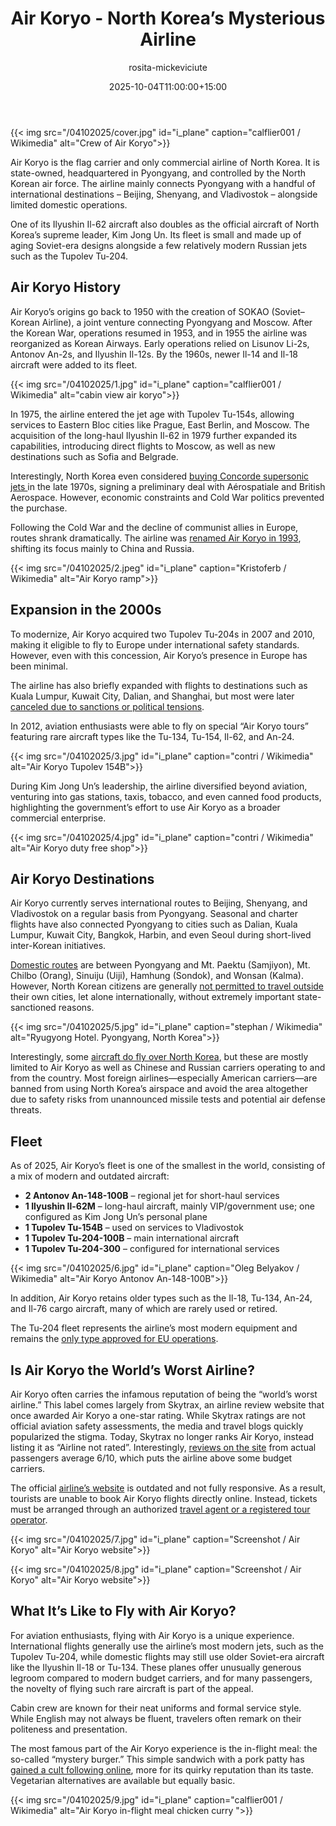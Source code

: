 ﻿---
title: "Air Koryo - North Korea’s Mysterious Airline"
meta_title: "Based in Pyongyang, North Korean flag carrier Air Koryo"
description: "North Korea's sole airline Air Koryo, operates a unique fleet of vintage Soviet-era aircraft. Read about its history, destinations and what it's like to fly it."
date: 2025-10-04T11:00:00+15:00
draft: false
thumb: "/04102025/cover.jpg"
thumb_alt: "Crew of Air Koryo"
author: "rosita-mickeviciute"
is_article: true
---

{{< img src="/04102025/cover.jpg" id="i\_plane" caption="calflier001 / Wikimedia" alt="Crew of Air Koryo">}}

Air Koryo is the flag carrier and only commercial airline of North Korea. It is state-owned, headquartered in Pyongyang, and controlled by the North Korean air force. The airline mainly connects Pyongyang with a handful of international destinations – Beijing, Shenyang, and Vladivostok – alongside limited domestic operations. 

One of its Ilyushin Il-62 aircraft also doubles as the official aircraft of North Korea’s supreme leader, Kim Jong Un. Its fleet is small and made up of aging Soviet-era designs alongside a few relatively modern Russian jets such as the Tupolev Tu-204.

## Air Koryo History

Air Koryo’s origins go back to 1950 with the creation of SOKAO (Soviet–Korean Airline), a joint venture connecting Pyongyang and Moscow. After the Korean War, operations resumed in 1953, and in 1955 the airline was reorganized as Korean Airways. Early operations relied on Lisunov Li-2s, Antonov An-2s, and Ilyushin Il-12s. By the 1960s, newer Il-14 and Il-18 aircraft were added to its fleet.

{{< img src="/04102025/1.jpg" id="i\_plane" caption="calflier001 / Wikimedia" alt="cabin view air koryo">}}

In 1975, the airline entered the jet age with Tupolev Tu-154s, allowing services to Eastern Bloc cities like Prague, East Berlin, and Moscow. The acquisition of the long-haul Ilyushin Il-62 in 1979 further expanded its capabilities, introducing direct flights to Moscow, as well as new destinations such as Sofia and Belgrade.

Interestingly, North Korea even considered [buying Concorde supersonic jets ](https://www.nknews.org/2024/05/flight-of-the-concorde-north-koreas-brief-flirtation-with-supersonic-airliners/)in the late 1970s, signing a preliminary deal with Aérospatiale and British Aerospace. However, economic constraints and Cold War politics prevented the purchase.

Following the Cold War and the decline of communist allies in Europe, routes shrank dramatically. The airline was [renamed Air Koryo in 1993](https://www.key.aero/article/only-airline-north-korea), shifting its focus mainly to China and Russia.

{{< img src="/04102025/2.jpeg" id="i\_plane" caption="Kristoferb / Wikimedia" alt="Air Koryo ramp">}}

## Expansion in the 2000s

To modernize, Air Koryo acquired two Tupolev Tu-204s in 2007 and 2010, making it eligible to fly to Europe under international safety standards. However, even with this concession, Air Koryo’s presence in Europe has been minimal. 

The airline has also briefly expanded with flights to destinations such as Kuala Lumpur, Kuwait City, Dalian, and Shanghai, but most were later [canceled due to sanctions or political tensions](https://www.bbc.com/news/world-asia-38971655).

In 2012, aviation enthusiasts were able to fly on special “Air Koryo tours” featuring rare aircraft types like the Tu-134, Tu-154, Il-62, and An-24.

{{< img src="/04102025/3.jpg" id="i\_plane" caption="contri / Wikimedia" alt="Air Koryo Tupolev 154B">}}

During Kim Jong Un’s leadership, the airline diversified beyond aviation, venturing into gas stations, taxis, tobacco, and even canned food products, highlighting the government’s effort to use Air Koryo as a broader commercial enterprise.

{{< img src="/04102025/4.jpg" id="i\_plane" caption="contri / Wikimedia" alt="Air Koryo duty free shop">}}

## Air Koryo Destinations

Air Koryo currently serves international routes to Beijing, Shenyang, and Vladivostok on a regular basis from Pyongyang. Seasonal and charter flights have also connected Pyongyang to cities such as Dalian, Kuala Lumpur, Kuwait City, Bangkok, Harbin, and even Seoul during short-lived inter-Korean initiatives. 

[Domestic routes](https://www.uritours.com/air-koryo/) are between Pyongyang and Mt. Paektu (Samjiyon), Mt. Chilbo (Orang), Sinuiju (Uiji), Hamhung (Sondok), and Wonsan (Kalma). However, North Korean citizens are generally [not permitted to travel outside](https://www.reddit.com/r/DebateCommunism/comments/1bdfrzx/if_north_koreans_are_allowed_to_leave_the_country/) their own cities, let alone internationally, without extremely important state-sanctioned reasons. 

{{< img src="/04102025/5.jpg" id="i\_plane" caption="stephan / Wikimedia" alt="Ryugyong Hotel. Pyongyang, North Korea">}}

Interestingly, some [aircraft do fly over North Korea](https://safeairspace.net/north-korea/), but these are mostly limited to Air Koryo as well as Chinese and Russian carriers operating to and from the country. Most foreign airlines—especially American carriers—are banned from using North Korea’s airspace and avoid the area altogether due to safety risks from unannounced missile tests and potential air defense threats.

## Fleet

As of 2025, Air Koryo’s fleet is one of the smallest in the world, consisting of a mix of modern and outdated aircraft:

- **2 Antonov An-148-100B** – regional jet for short-haul services
- **1 Ilyushin Il-62M** – long-haul aircraft, mainly VIP/government use; one configured as Kim Jong Un’s personal plane
- **1 Tupolev Tu-154B** – used on services to Vladivostok
- **1 Tupolev Tu-204-100B** – main international aircraft
- **1 Tupolev Tu-204-300** – configured for international services

{{< img src="/04102025/6.jpg" id="i\_plane" caption="Oleg Belyakov / Wikimedia" alt="Air Koryo Antonov An-148-100B">}}

In addition, Air Koryo retains older types such as the Il-18, Tu-134, An-24, and Il-76 cargo aircraft, many of which are rarely used or retired.

The Tu-204 fleet represents the airline’s most modern equipment and remains the [only type approved for EU operations](https://web.archive.org/web/20121117224638/http://ec.europa.eu/transport/modes/air/safety/air-ban/doc/list_en.pdf).

## Is Air Koryo the World’s Worst Airline?

Air Koryo often carries the infamous reputation of being the “world’s worst airline.” This label comes largely from Skytrax, an airline review website that once awarded Air Koryo a one-star rating. While Skytrax ratings are not official aviation safety assessments, the media and travel blogs quickly popularized the stigma. Today, Skytrax no longer ranks Air Koryo, instead listing it as “Airline not rated”. Interestingly, [reviews on the site](https://www.airlinequality.com/airline-reviews/air-koryo/) from actual passengers average 6/10, which puts the airline above some budget carriers. 

The official [airline’s website](http://www.airkoryo.com.kp) is outdated and not fully responsive. As a result, tourists are unable to book Air Koryo flights directly online. Instead, tickets must be arranged through an authorized [travel agent or a registered tour operator](https://koryogroup.com/travel-guide/air-koryo-north-korea-travel-guide).

{{< img src="/04102025/7.jpg" id="i\_plane" caption="Screenshot / Air Koryo" alt="Air Koryo website">}}

{{< img src="/04102025/8.jpg" id="i\_plane" caption="Screenshot / Air Koryo" alt="Air Koryo website">}}

## What It’s Like to Fly with Air Koryo?

For aviation enthusiasts, flying with Air Koryo is a unique experience. International flights generally use the airline’s most modern jets, such as the Tupolev Tu-204, while domestic flights may still use older Soviet-era aircraft like the Ilyushin Il-18 or Tu-134. These planes offer unusually generous legroom compared to modern budget carriers, and for many passengers, the novelty of flying such rare aircraft is part of the appeal.

Cabin crew are known for their neat uniforms and formal service style. While English may not always be fluent, travelers often remark on their politeness and presentation.

The most famous part of the Air Koryo experience is the in-flight meal: the so-called “mystery burger.” This simple sandwich with a pork patty has [gained a cult following online](https://streetfoodguy.com/air-koryo-food-drink/), more for its quirky reputation than its taste. Vegetarian alternatives are available but equally basic.

{{< img src="/04102025/9.jpg" id="i\_plane" caption="calflier001 / Wikimedia" alt="Air Koryo in-flight meal chicken curry ">}}

